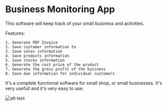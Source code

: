 # Business Monitoring App

This software will keep track of your small business and activities.

Features:

    1. Generate PDF Invoice
    2. Save customer information to
    3. Save sales information
    4. Save products information
    5. Save stocks information
    6. Generate the cost price of the product
    7. Generate the gross profit of the business
    8. Save due information for individual customers

It's a complete functional software for small shop, or small businesses. It's very usefull and it's very easy to use.

![alt text](https://images.pexels.com/photos/255379/pexels-photo-255379.jpeg?auto=compress&cs=tinysrgb&dpr=1&w=500)
 
